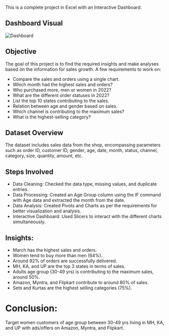 This is a complete project in Excel with an Interactive Dashboard.

## Dashboard Visual
![Dashboard](https://github.com/mukulvarshney09/Excel-Project-1---Interactive-Sales-Report-Analysis/assets/123244732/0218ba3f-a36e-446a-9697-d2434c3b1af4)

## Objective
The goal of this project is to find the required insights and make analyses based on the information for sales growth. A few requirements to work on:

- Compare the sales and orders using a single chart.
-	Which month had the highest sales and orders?
-	Who purchased more, men or women in 2022?
-	What are the different order statuses in 2022?
-	List the top 10 states contributing to the sales.
-	Relation between age and gender based on sales.
-	Which channel is contributing to the maximum sales?
-	What is the highest-selling category?

## Dataset Overview
The dataset includes sales data from the shop, encompassing parameters such as order ID, customer ID, gender, age, date, month, status, channel, category, size, quantity, amount, etc.

## Steps Involved

-	Data Cleaning: Checked the data type, missing values, and duplicate entries.
-	Data Processing: Created an Age Group column using the IF command with Age data and extracted the month from the date.
-	Data Analysis: Created Pivots and Charts as per the requirements for better visualization and analysis.
-	Interactive Dashboard: Used Slicers to interact with the different charts simultaneously.

## Insights:

-	March has the highest sales and orders.
-	Women tend to buy more than men (64%).
-	Around 92% of orders are successfully delivered.
-	MH, KA, and UP are the top 3 states in terms of sales.
-	Adults age group (30-49 yrs) is contributing to the maximum sales, around 50%.
-	Amazon, Myntra, and Flipkart contribute to around 80% of sales.
-	Sets and Kurtas are the highest selling categories (75%).

# Conclusion:
Target women customers of age group between 30-49 yrs living in MH, KA, and UP with ads/offers on Amazon, Myntra, and Flipkart.

